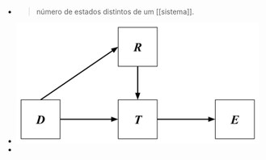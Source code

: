 ---
---

- > número de estados distintos de um [[sistema]].
- ![LRV_game.svg.png](../assets/LRV_game.svg_1672098387226_0.png)
-